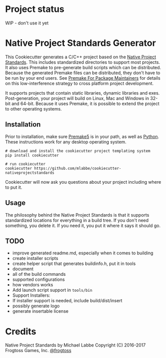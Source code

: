 # Project status #

WIP - don't use it yet

# Native Project Standards Generator #

This Cookiecutter generates a C/C++ project based on the [Native Project Standards](http://www.frogtoss.com/labs/pages/native-project-standards.html).  This includes standardized directories to support most projects.  It also uses Premake to pre-generate build scripts which can be distributed.  Because the generated Premake files can be distributed, they don't have to be run by your end users.  See [Premake For Package Maintainers](http://www.frogtoss.com/labs/premake-for-package-maintainers.html) for details on this low-interference strategy to cross platform project development.

It supports projects that contain static libraries, dynamic libraries and exes.  Post-generation, your project will build on Linux, Mac and Windows in 32-bit and 64-bit.  Because it uses Premake, it is possible to extend the project to other operating systems.

## Installation ##

Prior to installation, make sure [Premake5](https://premake.github.io/download.html) is in your path, as well as [Python](https://www.python.org).  These instructions work for any desktop operating system.

    # download and install the cookiecutter project templating system
    pip install cookiecutter

    # run cookiecutter
    cookiecutter https://github.com/mlabbe/cookiecutter-nativeprojectstandards

Cookiecutter will now ask you questions about your project including where to put it.

## Usage ##

The philosophy behind the Native Project Standards is that it supports standardized locations for everything in a build tree.  If you don't need something, you delete it.  If you need it, you put it where it says it should go.

## TODO ##

- improve generated readme.md, especially when it comes to building
- create installer scripts
- create helper script that generates buildinfo.h, put it in tools
- document
 - all of the build commands
 - supported configurations
 - how vendors works
- Add launch script support in `tools/bin`
- Support Installers:
 - If installer support is needed, include build/dist/insert
 - possibly generate logo
 - generate insertable license

# Credits #

Native Project Standards by Michael Labbe
Copyright (C) 2016-2017 Frogtoss Games, Inc.
[@frogtoss](https://www.twitter.com/frogtoss)
